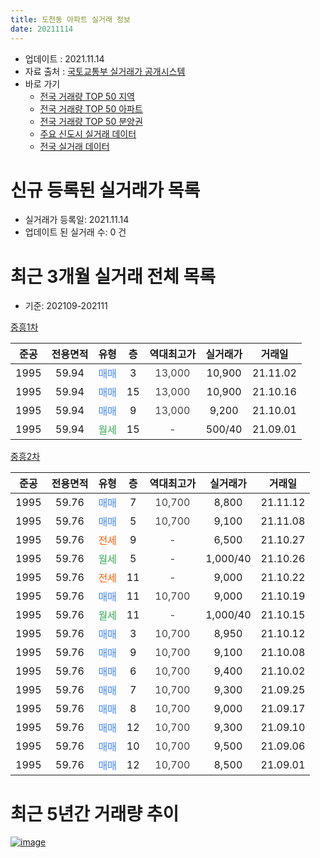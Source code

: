 ```yaml
---
title: 도천동 아파트 실거래 정보
date: 20211114
---
```


* 업데이트 : 2021.11.14
* 자료 출처 : [국토교통부 실거래가 공개시스템](http://rt.molit.go.kr)
* 바로 가기
    * [전국 거래량 TOP 50 지역](https://apt-info.github.io/apt-trade-info/tr)
    * [전국 거래량 TOP 50 아파트](https://apt-info.github.io/apt-trade-info/ta)
    * [전국 거래량 TOP 50 분양권](https://apt-info.github.io/apt-trade-info/tb)
    * [주요 신도시 실거래 데이터](https://apt-info.github.io/apt-trade-info/newtown)
    * [전국 실거래 데이터](https://apt-info.github.io/apt-trade-info/all)



<script async src="https://pagead2.googlesyndication.com/pagead/js/adsbygoogle.js"></script>
<!-- 기본광고 -->
<ins class="adsbygoogle"
     style="display:block"
     data-ad-client="ca-pub-1142216861245946"
     data-ad-slot="4805727019"
     data-ad-format="auto"
     data-full-width-responsive="true"></ins>
<script>
     (adsbygoogle = window.adsbygoogle || []).push({});
</script>


# 신규 등록된 실거래가 목록

* 실거래가 등록일: 2021.11.14
* 업데이트 된 실거래 수: 0 건




<script async src="https://pagead2.googlesyndication.com/pagead/js/adsbygoogle.js"></script>
<!-- 기본광고 -->
<ins class="adsbygoogle"
     style="display:block"
     data-ad-client="ca-pub-1142216861245946"
     data-ad-slot="4805727019"
     data-ad-format="auto"
     data-full-width-responsive="true"></ins>
<script>
     (adsbygoogle = window.adsbygoogle || []).push({});
</script>


# 최근 3개월 실거래 전체 목록
* 기준: 202109-202111


[중흥1차](https://search.naver.com/search.naver?query=%EC%A4%91%ED%9D%A51%EC%B0%A8)

|준공|전용면적|유형|층|역대최고가|실거래가|거래일|
|:---:|:---:|:---:|:---:|:---:|:---:|:---:|
|1995|59.94|<span style="color:#4285F3">매매</span>|3|<span style="color:#444444">13,000</span>|10,900|21.11.02|
|1995|59.94|<span style="color:#4285F3">매매</span>|15|<span style="color:#444444">13,000</span>|10,900|21.10.16|
|1995|59.94|<span style="color:#4285F3">매매</span>|9|<span style="color:#444444">13,000</span>|9,200|21.10.01|
|1995|59.94|<span style="color:#34A853">월세</span>|15|<span style="color:#444444">-</span>|500/40|21.09.01|

[중흥2차](https://search.naver.com/search.naver?query=%EC%A4%91%ED%9D%A52%EC%B0%A8)

|준공|전용면적|유형|층|역대최고가|실거래가|거래일|
|:---:|:---:|:---:|:---:|:---:|:---:|:---:|
|1995|59.76|<span style="color:#4285F3">매매</span>|7|<span style="color:#444444">10,700</span>|8,800|21.11.12|
|1995|59.76|<span style="color:#4285F3">매매</span>|5|<span style="color:#444444">10,700</span>|9,100|21.11.08|
|1995|59.76|<span style="color:#FF5A00">전세</span>|9|<span style="color:#444444">-</span>|6,500|21.10.27|
|1995|59.76|<span style="color:#34A853">월세</span>|5|<span style="color:#444444">-</span>|1,000/40|21.10.26|
|1995|59.76|<span style="color:#FF5A00">전세</span>|11|<span style="color:#444444">-</span>|9,000|21.10.22|
|1995|59.76|<span style="color:#4285F3">매매</span>|11|<span style="color:#444444">10,700</span>|9,000|21.10.19|
|1995|59.76|<span style="color:#34A853">월세</span>|11|<span style="color:#444444">-</span>|1,000/40|21.10.15|
|1995|59.76|<span style="color:#4285F3">매매</span>|3|<span style="color:#444444">10,700</span>|8,950|21.10.12|
|1995|59.76|<span style="color:#4285F3">매매</span>|9|<span style="color:#444444">10,700</span>|9,100|21.10.08|
|1995|59.76|<span style="color:#4285F3">매매</span>|6|<span style="color:#444444">10,700</span>|9,400|21.10.02|
|1995|59.76|<span style="color:#4285F3">매매</span>|7|<span style="color:#444444">10,700</span>|9,300|21.09.25|
|1995|59.76|<span style="color:#4285F3">매매</span>|8|<span style="color:#444444">10,700</span>|9,000|21.09.17|
|1995|59.76|<span style="color:#4285F3">매매</span>|12|<span style="color:#444444">10,700</span>|9,300|21.09.10|
|1995|59.76|<span style="color:#4285F3">매매</span>|10|<span style="color:#444444">10,700</span>|9,500|21.09.06|
|1995|59.76|<span style="color:#4285F3">매매</span>|12|<span style="color:#444444">10,700</span>|8,500|21.09.01|



<script async src="https://pagead2.googlesyndication.com/pagead/js/adsbygoogle.js"></script>
<!-- 기본광고 -->
<ins class="adsbygoogle"
     style="display:block"
     data-ad-client="ca-pub-1142216861245946"
     data-ad-slot="4805727019"
     data-ad-format="auto"
     data-full-width-responsive="true"></ins>
<script>
     (adsbygoogle = window.adsbygoogle || []).push({});
</script>


# 최근 5년간 거래량 추이


<div style="width:100%;">
    <canvas id="deal_progress" height="200"></canvas>
</div>

<script>
new Chart(document.getElementById("deal_progress"), {
    type: 'line',
    data: {
        labels: ['16.01','16.02','16.03','16.04','16.05','16.06','16.07','16.08','16.09','16.10','16.11','16.12','17.01','17.02','17.03','17.04','17.05','17.06','17.07','17.08','17.09','17.10','17.11','17.12','18.01','18.02','18.03','18.04','18.05','18.06','18.07','18.08','18.09','18.10','18.11','18.12','19.01','19.02','19.03','19.04','19.05','19.06','19.07','19.08','19.09','19.10','19.12','20.01','20.02','20.03','20.04','20.05','20.06','20.07','20.08','20.09','20.10','20.11','20.12','21.01','21.02','21.03','21.04','21.05','21.06','21.07','21.08','21.09','21.10','21.11'],
        datasets: [{
            label: '매매/분양권',
            data: [5,3,7,5,6,9,6,11,6,5,7,4,2,4,4,3,8,7,9,3,5,3,2,3,5,8,11,3,5,4,5,3,13,5,2,6,7,5,6,8,1,5,9,3,6,5,5,6,13,5,6,4,7,2,10,8,8,16,9,4,2,16,8,10,3,10,10,5,6,3],
            borderColor: "rgba(66, 133, 243, 1)",
            backgroundColor: "rgba(66, 133, 243, 0.05)",
            borderWidth: 1,
            pointRadius: 0,
            fill: false,
            lineTension: 0
        },{
            label: '전/월세',
            data: [5,5,9,4,2,5,6,9,5,5,6,3,6,4,6,5,4,3,4,3,9,0,3,1,2,2,5,1,0,2,0,2,3,2,4,2,2,3,3,0,5,6,2,4,3,8,0,1,7,8,2,1,1,2,3,1,1,0,2,2,2,1,2,2,5,4,4,1,4,0],
            borderColor: "rgba(255, 90, 0, 1)",
            backgroundColor: "rgba(255, 90, 0, 0.05)",
            borderWidth: 1,
            pointRadius: 0,
            fill: false,
            lineTension: 0
        },{
            label: '합계',
            data: [10,8,16,9,8,14,12,20,11,10,13,7,8,8,10,8,12,10,13,6,14,3,5,4,7,10,16,4,5,6,5,5,16,7,6,8,9,8,9,8,6,11,11,7,9,13,5,7,20,13,8,5,8,4,13,9,9,16,11,6,4,17,10,12,8,14,14,6,10,3],
            borderColor: "rgba(0, 0, 0, 1)",
            backgroundColor: "rgba(0, 0, 0, 0.03)",
            borderWidth: 0.1,
            pointRadius: 0,
            fill: true,
            lineTension: 0
        }
        ]
    },
    options: {
        responsive: true,
        title: {
            display: false
        },
        tooltips: {
            mode: 'index',
            intersect: false
        },
        hover: {
            mode: 'nearest',
            intersect: true
        },
        scales: {
            xAxes: [{
                display: true,
                scaleLabel: {
                    display: true,
                    labelString: '년/월'
                }
            }],
            yAxes: [{
                display: true,
                ticks: {
                    suggestedMin: 0,
                },
                scaleLabel: {
                    display: true,
                    labelString: '실거래 수'
                }
            }]
        }
    }
});

</script>


[![image](https://apt-info.github.io/images/2020-01-03-apt-trade-info/1024x500.png)](https://play.google.com/store/apps/details?id=com.aptinfo.apttradeinfo)

